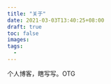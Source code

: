 ```yaml
---
title: "关于"
date: 2021-03-03T13:40:25+08:00
draft: true
toc: false
images:
tags: 
  - 
---
```


个人博客，瞎写写。OTG